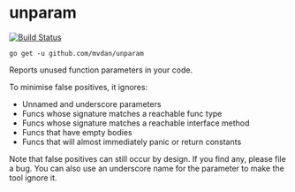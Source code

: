 # unparam

[![Build Status](https://travis-ci.org/mvdan/unparam.svg?branch=master)](https://travis-ci.org/mvdan/unparam)

	go get -u github.com/mvdan/unparam

Reports unused function parameters in your code.

To minimise false positives, it ignores:

* Unnamed and underscore parameters
* Funcs whose signature matches a reachable func type
* Funcs whose signature matches a reachable interface method
* Funcs that have empty bodies
* Funcs that will almost immediately panic or return constants

Note that false positives can still occur by design. If you find any,
please file a bug. You can also use an underscore name for the parameter
to make the tool ignore it.
